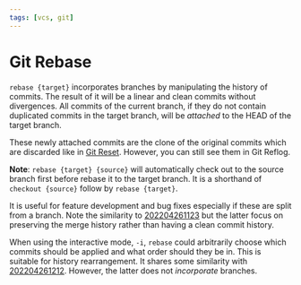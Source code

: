 ```yaml
---
tags: [vcs, git]
---
```


# Git Rebase 

`rebase {target}` incorporates branches by manipulating the history of commits.
The result of it will be a linear and clean commits without divergences. All
commits of the current branch, if they do not contain duplicated commits in the
target branch, will be *attached* to the HEAD of the target branch.

These newly attached commits are the clone of the original commits which are
discarded like in [Git Reset](202204261452.md). However, you can still see them in
Git Reflog.

**Note**: `rebase {target} {source}` will automatically check out to the source
branch first before rebase it to the target branch. It is a shorthand of
`checkout {source}` follow by `rebase {target}`.

It is useful for feature development and bug fixes especially if these are split
from a branch. Note the similarity to [202204261123](202204261123.md) but the latter focus on
preserving the merge history rather than having a clean commit history.

When using the interactive mode, `-i`, `rebase` could arbitrarily choose which
commits should be applied and what order should they be in. This is suitable for
history rearrangement. It shares some similarity with [202204261212](202204261212.md). However,
the latter does not *incorporate* branches.
